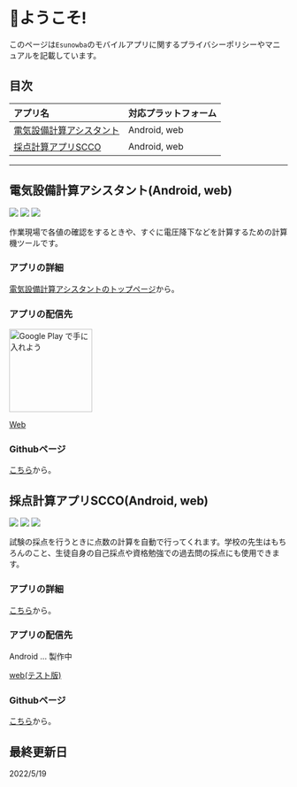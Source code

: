 # 🐤ようこそ!

このページは`Esunowba`のモバイルアプリに関するプライバシーポリシーやマニュアルを記載しています。


## 目次

|アプリ名|対応プラットフォーム|
|:--|:--|
|[電気設備計算アシスタント](#電気設備計算アシスタントandroid-web)|Android, web|
|[採点計算アプリSCCO](#採点計算アプリsccoandroid-web)|Android, web|

---

## 電気設備計算アシスタント(Android, web)

![](https://img.shields.io/badge/dart-v2.16.2-blue?style=flat&logo=dart) ![](https://img.shields.io/badge/flutter-v2.10.5-blue?style=flat&logo=flutter) ![](https://img.shields.io/badge/-firebase-orange?style=flat&logo=firebase)


作業現場で各値の確認をするときや、すぐに電圧降下などを計算するための計算機ツールです。


### アプリの詳細

[電気設備計算アシスタントのトップページ](elec_calculator/home.md)から。



### アプリの配信先

<a href='https://play.google.com/store/apps/details?id=com.github.snova301.elec_calculator&pcampaignid=pcampaignidMKT-Other-global-all-co-prtnr-py-PartBadge-Mar2515-1'><img alt='Google Play で手に入れよう' src='https://play.google.com/intl/ja/badges/static/images/badges/ja_badge_web_generic.png' width='150'/></a>

[Web](https://ewacdj-3936b.web.app/)


### Githubページ

[こちら](https://github.com/snova301/elec_calculator)から。



## 採点計算アプリSCCO(Android, web)

![](https://img.shields.io/badge/dart-v2.16.2-blue?style=flat&logo=dart) ![](https://img.shields.io/badge/flutter-v2.10.5-blue?style=flat&logo=flutter) ![](https://img.shields.io/badge/-firebase-orange?style=flat&logo=firebase)


試験の採点を行うときに点数の計算を自動で行ってくれます。学校の先生はもちろんのこと、生徒自身の自己採点や資格勉強での過去問の採点にも使用できます。

### アプリの詳細
[こちら](score_counter/home.md)から。

### アプリの配信先

Android ... 製作中

[web(テスト版)](https://scco-2df5d.web.app/#/)

### Githubページ

[こちら](https://github.com/snova301/score_counter)から。


## 最終更新日
2022/5/19